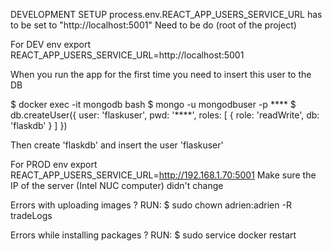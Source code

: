 DEVELOPMENT SETUP
process.env.REACT_APP_USERS_SERVICE_URL has to be set to "http://localhost:5001" Need to be do (root of the project)

For DEV env export REACT_APP_USERS_SERVICE_URL=http://localhost:5001

When you run the app for the first time you need to insert this user to the DB

$ docker exec -it mongodb bash $ mongo -u mongodbuser -p **** $ db.createUser({ user: 'flaskuser', pwd: '****', roles: [ { role: 'readWrite', db: 'flaskdb' } ] })

Then create 'flaskdb' and insert the user 'flaskuser'


For PROD env export REACT_APP_USERS_SERVICE_URL=http://192.168.1.70:5001 Make sure the IP of the server (Intel NUC computer) didn't change

Errors with uploading images ?
RUN:
$ sudo chown adrien:adrien -R tradeLogs

Errors while installing packages ?
RUN:
$ sudo service docker restart